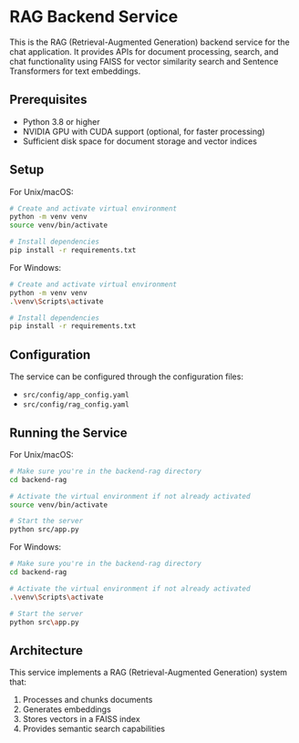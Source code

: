 # RAG Backend Service

This is the RAG (Retrieval-Augmented Generation) backend service for the chat application. It provides APIs for document processing, search, and chat functionality using FAISS for vector similarity search and Sentence Transformers for text embeddings. 

## Prerequisites

- Python 3.8 or higher
- NVIDIA GPU with CUDA support (optional, for faster processing)
- Sufficient disk space for document storage and vector indices

## Setup

For Unix/macOS:
```bash
# Create and activate virtual environment
python -m venv venv
source venv/bin/activate

# Install dependencies
pip install -r requirements.txt
```

For Windows:
```bash
# Create and activate virtual environment
python -m venv venv
.\venv\Scripts\activate

# Install dependencies
pip install -r requirements.txt
```

## Configuration

The service can be configured through the configuration files: 

- `src/config/app_config.yaml`
- `src/config/rag_config.yaml`


## Running the Service

For Unix/macOS:
```bash
# Make sure you're in the backend-rag directory
cd backend-rag

# Activate the virtual environment if not already activated
source venv/bin/activate

# Start the server
python src/app.py
```

For Windows:
```bash
# Make sure you're in the backend-rag directory
cd backend-rag

# Activate the virtual environment if not already activated
.\venv\Scripts\activate

# Start the server
python src\app.py
```

## Architecture

This service implements a RAG (Retrieval-Augmented Generation) system that:
1. Processes and chunks documents
2. Generates embeddings 
3. Stores vectors in a FAISS index
4. Provides semantic search capabilities